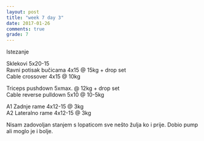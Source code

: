 ```yaml
---
layout: post
title: "week 7 day 3"
date: 2017-01-26
comments: true
grade: 7
---
```


Istezanje

Sklekovi 5x20-15    
Ravni potisak bučicama 4x15 @ 15kg + drop set   
Cable crossover 4x15 @ 10kg  

Triceps pushdown 5xmax. @ 12kg + drop set   
Cable reverse pulldown 5x10 @ 10-5kg  

A1 Zadnje rame 4x12-15 @ 3kg  
A2 Lateralno rame 4x12-15 @ 3kg  

Nisam zadovoljan stanjem s lopaticom sve nešto žulja ko i prije. Dobio pump ali moglo je i bolje.
